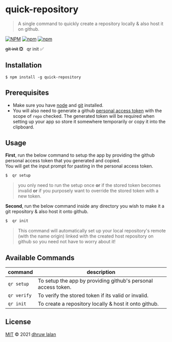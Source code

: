 # quick-repository

> A single command to quickly create a repository locally & also host it on github.

[![NPM](https://img.shields.io/npm/l/quick-repository)](https://github.com/dhruwlalan/quick-repository/blob/master/LICENSE) [![npm](https://img.shields.io/npm/v/quick-repository)](https://www.npmjs.com/package/quick-repository) [![npm](https://img.shields.io/npm/dt/quick-repository)](https://www.npmjs.com/package/quick-repository)

~~git init~~ ❎ &nbsp; qr init ✅

## Installation

```
$ npm install -g quick-repository
```

## Prerequisites

-  Make sure you have [node](https://nodejs.org/en/) and [git](https://git-scm.com/) installed.
-  You will also need to generate a github [personal access token](https://docs.github.com/en/github/authenticating-to-github/creating-a-personal-access-token#creating-a-token) with the scope of `repo` checked. The generated token will be required when setting up your app so store it somewhere temporarily or copy it into the clipboard.

## Usage

**First**, run the below command to setup the app by providing the github personal access token that you generated and copied.<br>
You will get the input prompt for pasting in the personal access token.

```bash
$  qr setup
```

> you only need to run the setup once **or** if the stored token becomes invalid **or** if you purposely want to override the stored token with a new token.

**Second**, run the below command inside any directory you wish to make it a git repository & also host it onto github.

```bash
$  qr init
```

> This command will automatically set up your local repository's remote (with the name origin) linked with the created host repository on github so you need not have to worry about it!

## Available Commands

| command     | description                                                   |
| ----------- | ------------------------------------------------------------- |
| `qr setup`  | To setup the app by providing github's personal access token. |
| `qr verify` | To verify the stored token if its valid or invalid.           |
| `qr init`   | To create a repository locally & host it onto github.         |

## License

[MIT](https://github.com/dhruwlalan/quick-repository/blob/master/LICENSE) © 2021 [dhruw lalan](https://github.com/dhruwlalan)
